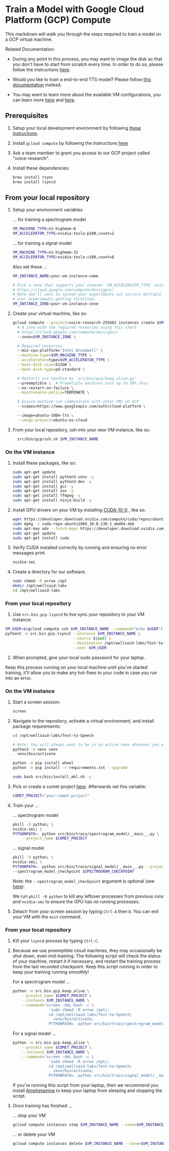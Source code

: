 # Train a Model with Google Cloud Platform (GCP) Compute

This markdown will walk you through the steps required to train a model on a GCP virtual
machine.

Related Documentation:

- During any point in this process, you may want to image the disk so that you don't have to start
  from scratch every time. In order to do so, please follow the instructions
  [here](https://cloud.google.com/compute/docs/images/create-delete-deprecate-private-images).

- Would you like to train a end-to-end TTS model? Please follow
  [this documentation](TRAIN_TTS_MODEL.md) instead.

- You may want to learn more about the available VM configurations, you can learn more
  [here](https://console.cloud.google.com/compute/instancesAdd?project=voice-research-255602&organizationId=530338208816)
  and [here](https://cloud.google.com/sdk/gcloud/reference/compute/instances/create).

## Prerequisites

1. Setup your local development environment by following [these instructions](LOCAL_SETUP.md).

2. Install `gcloud compute` by following the instructions
   [here](https://cloud.google.com/compute/docs/gcloud-compute/)

3. Ask a team member to grant you access to our GCP project called "voice-research".

4. Install these dependencies:

   ```bash
   brew install rsync
   brew install lsyncd
   ```

## From your local repository

1. Setup your environment variables

   ... for training a spectrogram model

   ```bash
   VM_MACHINE_TYPE=n1-highmem-8
   VM_ACCELERATOR_TYPE=nvidia-tesla-p100,count=2
   ```

   ... for training a signal model

   ```bash
   VM_MACHINE_TYPE=n1-highmem-32
   VM_ACCELERATOR_TYPE=nvidia-tesla-v100,count=8
   ```

   Also set these ...

   ```bash
   VM_INSTANCE_NAME=your-vm-instance-name

   # Pick a zone that supports your choosen `VM_ACCELERATOR_TYPE` using this chart:
   # https://cloud.google.com/compute/docs/gpus/
   # Note you'll want to spread your experiments out accross multiple zones to mitigate the risk of
   # your experiments getting throttled.
   VM_INSTANCE_ZONE=your-vm-instance-zone
   ```

2. Create your virtual machine, like so:

   ```bash
   gcloud compute --project=voice-research-255602 instances create $VM_INSTANCE_NAME \
     # A zone with the required resources using this chart
     # https://cloud.google.com/compute/docs/gpus/
     --zone=$VM_INSTANCE_ZONE \

     # Required resources
     --min-cpu-platform="Intel Broadwell" \
     --machine-type=$VM_MACHINE_TYPE \
     --accelerator=type=$VM_ACCELERATOR_TYPE \
     --boot-disk-size=512GB \
     --boot-disk-type=pd-standard \

     # Restarts are handled by `src/bin/gcp/keep_alive.py`
     --preemptible \  # Preemtiple machines cost up to 50% less
     --no-restart-on-failure \
     --maintenance-policy=TERMINATE \

     # Ensure machine can communicate with other VMs on GCP
     --scopes=https://www.googleapis.com/auth/cloud-platform \

     --image=ubuntu-1804-lts \
     --image-project=ubuntu-os-cloud
   ```

3. From your local repository, ssh into your new VM instance, like so:

   ```bash
   . src/bin/gcp/ssh.sh $VM_INSTANCE_NAME
   ```

### On the VM instance

1. Install these packages, like so:

   ```bash
   sudo apt-get update
   sudo apt-get install python3-venv -y
   sudo apt-get install python3-dev -y
   sudo apt-get install gcc -y
   sudo apt-get install sox -y
   sudo apt-get install ffmpeg -y
   sudo apt-get install ninja-build -y
   ```

2. Install GPU drivers on your VM by installing
   [CUDA-10-0](https://developer.nvidia.com/cuda-10.0-download-archive?target_os=Linux&target_arch=x86_64&target_distro=Ubuntu&target_version=1804&target_type=debnetwork)
   , like so:

   ```bash
   wget https://developer.download.nvidia.com/compute/cuda/repos/ubuntu1804/x86_64/cuda-repo-ubuntu1804_10.0.130-1_amd64.deb
   sudo dpkg -i cuda-repo-ubuntu1804_10.0.130-1_amd64.deb
   sudo apt-key adv --fetch-keys https://developer.download.nvidia.com/compute/cuda/repos/ubuntu1804/x86_64/7fa2af80.pub
   sudo apt-get update
   sudo apt-get install cuda
   ```

3. Verify CUDA installed correctly by running and ensuring no error messages print.

   ```bash
   nvidia-smi
   ```

4. Create a directory for our software.

   ```bash
   sudo chmod -R a+rwx /opt
   mkdir /opt/wellsaid-labs
   cd /opt/wellsaid-labs
   ```

### From your local repository

1. Use `src.bin.gcp.lsyncd` to live sync your repository to your VM instance:

```bash
VM_USER=$(gcloud compute ssh $VM_INSTANCE_NAME --command="echo $USER")
python3 -m src.bin.gcp.lsyncd --instance $VM_INSTANCE_NAME \
                              --source $(pwd) \
                              --destination /opt/wellsaid-labs/Text-to-Speech \
                              --user $VM_USER
```

2. When prompted, give your local sudo password for your laptop.

Keep this process running on your local machine until you've started training, it'll
allow you to make any hot-fixes to your code in case you run into an error.

### On the VM instance

1. Start a screen session:

   ```bash
   screen
   ```

2. Navigate to the repository, activate a virtual environment, and install package requirements:

   ```bash
   cd /opt/wellsaid-labs/Text-to-Speech

   # Note: You will always want to be in an active venv whenever you want to work with python.
   python3 -m venv venv
   . venv/bin/activate

   python -m pip install wheel
   python -m pip install -r requirements.txt --upgrade

   sudo bash src/bin/install_mkl.sh -y
   ```

3. Pick or create a comet project [here](https://www.comet.ml/wellsaid-labs). Afterwards set
   this variable:

   ```bash
   COMET_PROJECT="your-comet-project"
   ```

4. Train your ...

   ... spectrogram model

   ```bash
   pkill -9 python; \
   nvidia-smi; \
   PYTHONPATH=. python src/bin/train/spectrogram_model/__main__.py \
       --project_name $COMET_PROJECT
   ```

   ... signal model

   ```bash
   pkill -9 python; \
   nvidia-smi; \
   PYTHONPATH=. python src/bin/train/signal_model/__main__.py --project_name $COMET_PROJECT \
   --spectrogram_model_checkpoint $SPECTROGRAM_CHECKPOINT
   ```
   Note: the `--spectrogram_model_checkpoint` argument is optional (see [here](TRAIN_TTS_MODEL.md#on-the-vm-instance)).

   We run `pkill -9 python` to kill any leftover processes from previous runs and `nvidia-smi`
   to ensure the GPU has no running processes.

5. Detach from your screen session by typing `Ctrl-A` then `D`. You can exit your VM with the
   `exit` command.

### From your local repository

1. Kill your `lsyncd` process by typing `Ctrl-C`.

2. Because we use preemptible cloud machines, they may occasionally be shut down, even mid-training.
   The following script will check the status of your machine, restart it if necessary, and restart
   the training process from the last recorded checkpoint. Keep this script running in order to keep
   your training running smoothly!

   For a spectrogram model ...

   ```bash
   python -m src.bin.gcp.keep_alive \
       --project_name $COMET_PROJECT \
       --instance $VM_INSTANCE_NAME \
       --command="screen -dmL bash -c \
                   'sudo chmod -R a+rwx /opt/;
                   cd /opt/wellsaid-labs/Text-to-Speech;
                   . venv/bin/activate;
                   PYTHONPATH=. python src/bin/train/spectrogram_model/__main__.py --checkpoint;'"
   ```

   For a signal model ...

   ```bash
   python -m src.bin.gcp.keep_alive \
       --project_name $COMET_PROJECT \
       --instance $VM_INSTANCE_NAME \
       --command="screen -dmL bash -c \
                   'sudo chmod -R a+rwx /opt/;
                   cd /opt/wellsaid-labs/Text-to-Speech;
                   . venv/bin/activate;
                   PYTHONPATH=. python src/bin/train/signal_model/__main__.py --checkpoint;'"
   ```

   If you're running this script from your laptop, then we recommend you install
   [Amphetamine](https://apps.apple.com/us/app/amphetamine/id937984704?mt=12) to keep your laptop
   from sleeping and stopping the script.

3. Once training has finished ...

   ... stop your VM

   ```bash
   gcloud compute instances stop $VM_INSTANCE_NAME --zone=$VM_INSTANCE_ZONE
   ```

   ... or delete your VM

   ```bash
   gcloud compute instances delete $VM_INSTANCE_NAME --zone=$VM_INSTANCE_ZONE
   ```

